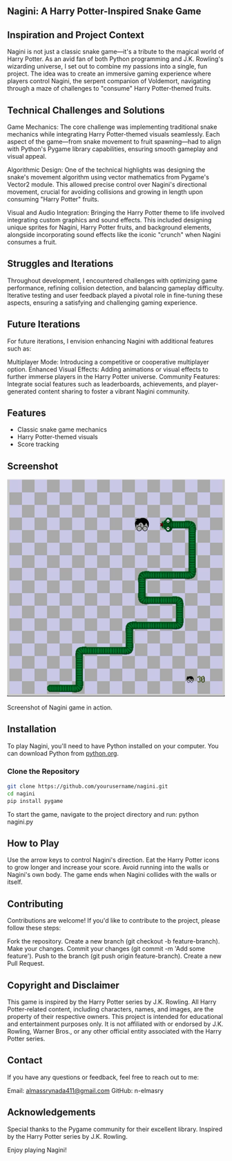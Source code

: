 ## Nagini: A Harry Potter-Inspired Snake Game

## Inspiration and Project Context

Nagini is not just a classic snake game—it's a tribute to the magical world of Harry Potter. As an avid fan of both Python programming and J.K. Rowling's wizarding universe, I set out to combine my passions into a single, fun project. The idea was to create an immersive gaming experience where players control Nagini, the serpent companion of Voldemort, navigating through a maze of challenges to "consume" Harry Potter-themed fruits.

## Technical Challenges and Solutions

Game Mechanics: The core challenge was implementing traditional snake mechanics while integrating Harry Potter-themed visuals seamlessly. Each aspect of the game—from snake movement to fruit spawning—had to align with Python's Pygame library capabilities, ensuring smooth gameplay and visual appeal.

Algorithmic Design: One of the technical highlights was designing the snake's movement algorithm using vector mathematics from Pygame's Vector2 module. This allowed precise control over Nagini's directional movement, crucial for avoiding collisions and growing in length upon consuming "Harry Potter" fruits.

Visual and Audio Integration: Bringing the Harry Potter theme to life involved integrating custom graphics and sound effects. This included designing unique sprites for Nagini, Harry Potter fruits, and background elements, alongside incorporating sound effects like the iconic "crunch" when Nagini consumes a fruit.

## Struggles and Iterations

Throughout development, I encountered challenges with optimizing game performance, refining collision detection, and balancing gameplay difficulty. Iterative testing and user feedback played a pivotal role in fine-tuning these aspects, ensuring a satisfying and challenging gaming experience.

## Future Iterations

For future iterations, I envision enhancing Nagini with additional features such as:

Multiplayer Mode: Introducing a competitive or cooperative multiplayer option.
Enhanced Visual Effects: Adding animations or visual effects to further immerse players in the Harry Potter universe.
Community Features: Integrate social features such as leaderboards, achievements, and player-generated content sharing to foster a vibrant Nagini community.

## Features

- Classic snake game mechanics
- Harry Potter-themed visuals
- Score tracking

## Screenshot

![Nagini Screenshot](Graphics/Nagini.png)

Screenshot of Nagini game in action.

## Installation

To play Nagini, you'll need to have Python installed on your computer. You can download Python from [python.org](https://www.python.org/).

### Clone the Repository

```bash
git clone https://github.com/yourusername/nagini.git
cd nagini
pip install pygame
```

To start the game, navigate to the project directory and run:
python nagini.py

## How to Play

Use the arrow keys to control Nagini's direction.
Eat the Harry Potter icons to grow longer and increase your score.
Avoid running into the walls or Nagini's own body.
The game ends when Nagini collides with the walls or itself.

## Contributing

Contributions are welcome! If you'd like to contribute to the project, please follow these steps:

Fork the repository.
Create a new branch (git checkout -b feature-branch).
Make your changes.
Commit your changes (git commit -m 'Add some feature').
Push to the branch (git push origin feature-branch).
Create a new Pull Request.

## Copyright and Disclaimer

This game is inspired by the Harry Potter series by J.K. Rowling. All Harry Potter-related content, including characters, names, and images, are the property of their respective owners. This project is intended for educational and entertainment purposes only. It is not affiliated with or endorsed by J.K. Rowling, Warner Bros., or any other official entity associated with the Harry Potter series.

## Contact

If you have any questions or feedback, feel free to reach out to me:

Email: almassrynada411@gmail.com
GitHub: n-elmasry

## Acknowledgements

Special thanks to the Pygame community for their excellent library.
Inspired by the Harry Potter series by J.K. Rowling.

Enjoy playing Nagini!

